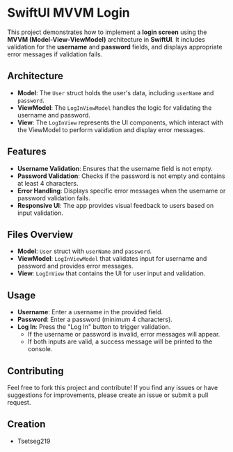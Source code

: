 # SwiftUI MVVM Login

This project demonstrates how to implement a **login screen** using the **MVVM (Model-View-ViewModel)** architecture in **SwiftUI**. It includes validation for the **username** and **password** fields, and displays appropriate error messages if validation fails.

## Architecture

- **Model**: The `User` struct holds the user's data, including `userName` and `password`.
- **ViewModel**: The `LogInViewModel` handles the logic for validating the username and password.
- **View**: The `LogInView` represents the UI components, which interact with the ViewModel to perform validation and display error messages.

## Features

- **Username Validation**: Ensures that the username field is not empty.
- **Password Validation**: Checks if the password is not empty and contains at least 4 characters.
- **Error Handling**: Displays specific error messages when the username or password validation fails.
- **Responsive UI**: The app provides visual feedback to users based on input validation.

## Files Overview

- **Model**: `User` struct with `userName` and `password`.
- **ViewModel**: `LogInViewModel` that validates input for username and password and provides error messages.
- **View**: `LogInView` that contains the UI for user input and validation.



## Usage

- **Username**: Enter a username in the provided field.
- **Password**: Enter a password (minimum 4 characters).
- **Log In**: Press the "Log In" button to trigger validation.
  - If the username or password is invalid, error messages will appear.
  - If both inputs are valid, a success message will be printed to the console.

## Contributing

Feel free to fork this project and contribute! If you find any issues or have suggestions for improvements, please create an issue or submit a pull request.

## Creation
- Tsetseg219
  
